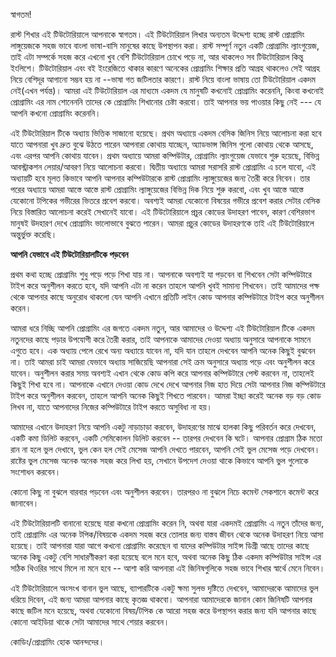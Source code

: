 স্বাগতম!

রাস্ট শিখার এই টিউটোরিয়ালে আপনাকে স্বাগতম। এই টিউটোরিয়াল লিখার অন্যতম উদ্দেশ্য হচ্ছে রাস্ট প্রোগ্রামিং লাঙ্গুয়েজকে সহজ ভাবে বাংলা ভাষা-বাসি মানুষের কাছে উপস্থাপন করা। রাস্ট সম্পূর্ণ নতুন একটি প্রোগ্রামিং ল্যাংগুয়েজ, তাই এটা  সম্পর্কে সহজ করে এখনো খুব বেশি টিউটোরিয়াল চোখে পড়ে  না, আর থাকলেও সব টিউটোরিয়াল কিন্তু ইংলিশে। টিউটোরিয়াল এবং বই ইংরেজিতে থাকার কারণে অনেকের প্রোগ্রামিং শিক্ষার প্রতি আগ্রহ থাকলেও সেই আগ্রহ নিয়ে বেশিদূর আগানো সম্ভব হয় না --ভাষা গত জটিলতার কারণে।  রাস্ট নিয়ে বাংলা ভাষায় তো টিউটোরিয়াল একদম নেই(এখন পর্যন্ত)। আমরা এই টিউটোরিয়াল এর মাধ্যমে  একদম যে মানুষটি কখনোই প্রোগ্রামিং করেননি, কিংবা কখনোই প্রোগ্রামিং এর নাম শোনেননি তাদের কে প্রোগ্রামিং শিখানোর চেষ্টা করবো। তাই আপনার ভয় পাওয়ার কিছু নেই --- যে আপনি কখনো প্রোগ্রামিং করেননি। 



এই টিউটোরিয়াল টিকে অধ্যায় ভিত্তিক সাজানো হয়েছে। প্রথম অধ্যায়ে একদম বেসিক জিনিস নিয়ে আলোচনা করা হবে যাতে আপনারা খুব দ্রুত বুঝে উঠতে পারেন আপনারা কোথায় যাচ্ছেন, অ্যাডভান্স জিনিস গুলো কোথায় থেকে আসছে, এবং এরপর আপনি কোথায় যাবেন। প্রথম অধ্যায়ে আমরা কম্পিউটার, প্রোগ্রামিং ল্যাংগুয়েজ যেভাবে শুরু হয়েছে, বিভিন্ন আবস্ট্রাকশন লেয়ার/আবরণ নিয়ে আলোচনা করবো। দ্বিতীয় অধ্যায়ে আমরা সরাসরি রাস্ট প্রোগ্রামিং এ চলে যাবো, এই অধ্যায়টি হবে মূলত কিভাবে আপনি আপনার কম্পিউটারকে রাস্ট প্রোগ্রামিং ল্যাঙ্গুয়েজের জন্য তৈরী করে নিবেন। তার পরের অধ্যায়ে আমরা আস্তে আস্তে রাস্ট প্রোগ্রামিং ল্যাঙ্গুয়েজের বিভিন্ন দিক নিয়ে শুরু করবো, এবং খুব আস্তে আস্তে যেকোনো টপিকের গভীরের ভিতরে প্রবেশ করবো। অবশ্যই আমরা যেকোনো বিষয়ের গভীরে প্রবেশ করার সেটার বেসিক নিয়ে বিস্তারিত আলোচনা করেই সেখানেই যাবো। এই টিউটোরিয়ালে প্রচুর কোডের উদাহরণ পাবেন, কারণ বেশিরভাগ মানুষই উদহারণ দেখে প্রোগ্রামিং ভালোভাবে বুঝতে পারেন। আমরা প্রচুর কোডের উদাহরণকে তাই এই টিউটোরিয়ালে অন্তুর্ভুক্ত করেছি। 

**আপনি যেভাবে এই টিউটোরিয়ালটিকে পড়বেন**

প্রথম কথা হচ্ছে প্রোগ্রামিং শুধু পড়ে পড়ে শিখা যায় না। আপনাকে অবশ্যই যা পড়বেন বা শিখবেন সেটা কম্পিউটারে টাইপ করে অনুশীলন করতে হবে, যদি আপনি এটা না করেন তাহলে আপনি খুবই সামান্য শিখবেন। তাই আমাদের পক্ষ থেকে আপনার কাছে অনুরোধ থাকলো যেন আপনি এখানে প্রতিটি লাইন কোড আপনার কম্পিউটারে টাইপ করে অনুশীলন করেন।

আমরা ধরে নিচ্ছি আপনি প্রোগ্রামিং এর জগতে একদম নতুন, আর আমাদের ও উদ্দেশ্য এই টিউটোরিয়াল টিকে একদম নতুনদের কাছে পড়ার উপযোগী করে তৈরী করার, তাই আপনাকে আমাদের দেওয়া অধ্যায় অনুসারে আপনাকে সামনে এগুতে হবে। এক অধ্যায় পেলে রেখে অন্য অধ্যায়ে যাবেন না, যদি যান তাহলে দেখবেন আপনি অনেক কিছুই বুঝবেন না। তাই আমরা চাই আমরা যেভাবে অধ্যায় সাজিয়েছি আপনারা সেই ক্রম অনুসারে অধ্যায় পড়ে এবং অনুশীলন করে যাবেন।  অনুশীলন করার সময় অবশ্যই এখান  থেকে কোড কপি করে আপনার কম্পিউটারে পেস্ট করবেন না, তাহলেই কিছুই শিখা হবে না। আপনাকে এখানে দেওয়া কোড দেখে দেখে আপনার নিজ হাত দিয়ে সেটা আপনার নিজ কম্পিউটারে টাইপ করে অনুশীলন করবেন, তাহলে আপনি অনেক কিছুই শিখতে পারবেন।  আমরা ইচ্ছা করেই অনেক বড় বড় কোড লিখব না, যাতে  আপনাদের নিজের কম্পিউটারে টাইপ করতে অসুবিধা না হয়। 

আমাদের এখানে উদাহরণ নিয়ে আপনি একটু নাড়াচাড়া করবেন, উদাহরণের মাঝে হালকা কিছু পরিবর্তন করে দেখবেন,  একটি কমা ডিলিট করবেন, একটি সেমিকোলন ডিলিট করবেন -- তারপর দেখবেন কি ঘটে। আপনার প্রোগ্রাম ঠিক মতো রান না হলে ভুল দেখাবে, ভুল কেন হল সেই মেসেজ আপনি দেখতে পারবেন, আপনি সেই ভুল মেসেজ পড়ে দেখবেন। রাষ্টের ভুল মেসেজ অনেক অনেক সহজ করে লিখা হয়, সেখানে উপদেশ দেওয়া থাকে কিভাবে আপনি ভুল গুলোকে সংশোধন করবেন। 

কোনো কিছু না বুঝলে বারবার পড়বেন এবং অনুশীলন করবেন। তারপরও না বুঝলে নিচে কমেন্ট সেকশানে কমেন্ট করে জানাবেন। 

এই টিউটোরিয়ালটি বানানো হয়েছে যারা কখনো প্রোগ্রামিং করেন নি, অথবা যারা একদমই প্রোগ্রামিং এ নতুন তাঁদের জন্য, তাই প্রোগ্রামিং এর অনেক টপিক/বিষয়কে একদম সহজ করে তোলার জন্য বাস্তব জীবন থেকে অনেক উদাহরণ নিয়ে আসা হয়েছে। তাই আপনারা যারা আগে কখনো প্রোগ্রামিং করেছেন বা যাদের কম্পিউটার সাইন্স ডিগ্রী আছে তাদের কাছে অনেক কিছু একটু বেশি সাধারণীকরণ করা হয়েছে বলে মনে হবে, অথবা অনেক কিছু ঠিক একদম কম্পিউটার সাইন্স এর সঠিক থিওরির সাথে মিলে না মনে হবে -- আশা করি আপনারা এই জিনিষগুলিকে সহজ ভাবে শিখার স্বার্থে মেনে নিবেন। 

এই টিউটোরিয়ালে অংসংখ বানান ভুল আছে, ব্যাপারটিকে একটু ক্ষমা সুলভ দৃষ্টিতে দেখবেন, আমাদেরকে আমাদের ভুল ধরিয়ে দিবেন, এই জন্য আমরা আপনার কাছে কৃতজ্ঞ থাকবো। আপনারা আমাদেরকে জানান কোন জিনিষটি  আপনার কাছে জটিল মনে হয়েছে, অথবা যেকোনো বিষয়/টপিক কে আরো সহজ করে উপস্থাপন করার জন্য যদি আপনার কাছে কোনো আইডিয়া থাকে সেটা আমাদের সাথে শেয়ার করবেন। 


কোডিং/প্রোগ্রামিং হোক আনন্দদের। 